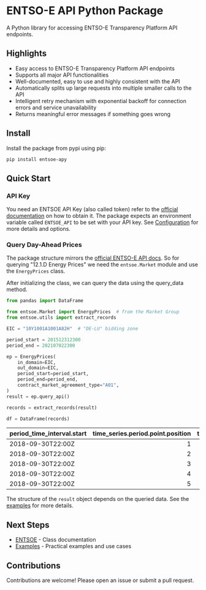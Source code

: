# ENTSO-E API Python Package

A Python library for accessing ENTSO-E Transparency Platform API endpoints.

## Highlights

- Easy access to ENTSO-E Transparency Platform API endpoints
- Supports all major API functionalities
- Well-documented, easy to use and highly consistent with the API
- Automatically splits up large requests into multiple smaller calls to the API
- Intelligent retry mechanism with exponential backoff for connection errors and service unavailability
- Returns meaningful error messages if something goes wrong

## Install

Install the package from pypi using pip:

```sh
pip install entsoe-apy
```

## Quick Start

### API Key

You need an ENTSOE API Key (also called token) refer to the [official documentation](https://transparencyplatform.zendesk.com/hc/en-us/articles/12845911031188-How-to-get-security-token) on how to obtain it. The package expects an environment variable called `ENTSOE_API` to be set with your API key. See [Configuration](./configuration.md) for more details and options.

### Query Day-Ahead Prices

The package structure mirrors the [official ENTSO-E API docs](https://documenter.getpostman.com/view/7009892/2s93JtP3F6). So for querying "12.1.D Energy Prices" we need the `entsoe.Market` module and use the `EnergyPrices` class.

After initializing the class, we can query the data using the query_data method.

```python
from pandas import DataFrame

from entsoe.Market import EnergyPrices  # from the Market Group
from entsoe.utils import extract_records

EIC = "10Y1001A1001A82H"  # "DE-LU" bidding zone

period_start = 201512312300
period_end = 202107022300

ep = EnergyPrices(
    in_domain=EIC,
    out_domain=EIC,
    period_start=period_start,
    period_end=period_end,
    contract_market_agreement_type="A01",
)
result = ep.query_api()

records = extract_records(result)

df = DataFrame(records)
```

| period_time_interval.start | time_series.period.point.position | time_series.period.point.price_amount | time_series.business_type | time_series.currency_unit_name | time_series.price_measure_unit_name | time_series.period.resolution |
| :------------------------- | --------------------------------: | ------------------------------------: | :------------------------ | :----------------------------- | :---------------------------------- | :---------------------------- |
| 2018-09-30T22:00Z          |                                 1 |                                  49.3 | A62                       | EUR                            | MWH                                 | PT15M                         |
| 2018-09-30T22:00Z          |                                 2 |                                 44.38 | A62                       | EUR                            | MWH                                 | PT15M                         |
| 2018-09-30T22:00Z          |                                 3 |                                 36.99 | A62                       | EUR                            | MWH                                 | PT15M                         |
| 2018-09-30T22:00Z          |                                 4 |                                 35.54 | A62                       | EUR                            | MWH                                 | PT15M                         |
| 2018-09-30T22:00Z          |                                 5 |                                  46.5 | A62                       | EUR                            | MWH                                 | PT15M                         |



The structure of the `result` object depends on the queried data. See the [examples](./examples.md) for more details.

## Next Steps

- [ENTSOE](./ENTSOE/index.md) - Class documentation
- [Examples](./examples.md) - Practical examples and use cases


## Contributions

Contributions are welcome! Please open an issue or submit a pull request.